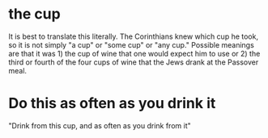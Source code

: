 # the cup

It is best to translate this literally. The Corinthians knew which cup he took, so it is not simply "a cup" or "some cup" or "any cup." Possible meanings are that it was 1) the cup of wine that one would expect him to use or 2) the third or fourth of the four cups of wine that the Jews drank at the Passover meal.

# Do this as often as you drink it

"Drink from this cup, and as often as you drink from it"

